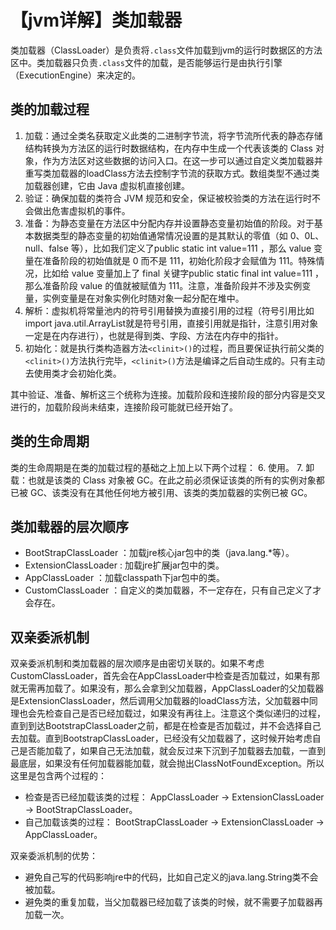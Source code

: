 # 【jvm详解】类加载器

类加载器（ClassLoader）是负责将`.class`文件加载到jvm的运行时数据区的方法区中。类加载器只负责`.class`文件的加载，是否能够运行是由执行引擎（ExecutionEngine）来决定的。

## 类的加载过程
1. 加载：通过全类名获取定义此类的二进制字节流，将字节流所代表的静态存储结构转换为方法区的运行时数据结构，在内存中生成一个代表该类的 Class 对象，作为方法区对这些数据的访问入口。在这一步可以通过自定义类加载器并重写类加载器的loadClass方法去控制字节流的获取方式。数组类型不通过类加载器创建，它由 Java 虚拟机直接创建。
2. 验证：确保加载的类符合 JVM 规范和安全，保证被校验类的方法在运行时不会做出危害虚拟机的事件。
3. 准备：为静态变量在方法区中分配内存并设置静态变量初始值的阶段。对于基本数据类型的静态变量的初始值通常情况设置的是其默认的零值（如 0、0L、null、false 等），比如我们定义了public static int value=111 ，那么 value 变量在准备阶段的初始值就是 0 而不是 111，初始化阶段才会赋值为 111。特殊情况，比如给 value 变量加上了 final 关键字public static final int value=111 ，那么准备阶段 value 的值就被赋值为 111。注意，准备阶段并不涉及实例变量，实例变量是在对象实例化时随对象一起分配在堆中。
4. 解析：虚拟机将常量池内的符号引用替换为直接引用的过程（符号引用比如import java.util.ArrayList就是符号引用，直接引用就是指针，注意引用对象一定是在内存进行），也就是得到类、字段、方法在内存中的指针。
5. 初始化：就是执行类构造器方法`<clinit>()`的过程，而且要保证执行前父类的`<clinit>()`方法执行完毕，`<clinit>()`方法是编译之后自动生成的。只有主动去使用类才会初始化类。

其中验证、准备、解析这三个统称为连接。加载阶段和连接阶段的部分内容是交叉进行的，加载阶段尚未结束，连接阶段可能就已经开始了。

## 类的生命周期
类的生命周期是在类的加载过程的基础之上加上以下两个过程：
6. 使用。
7. 卸载：也就是该类的 Class 对象被 GC。在此之前必须保证该类的所有的实例对象都已被 GC、该类没有在其他任何地方被引用、该类的类加载器的实例已被 GC。

## 类加载器的层次顺序
* BootStrapClassLoader ：加载jre核心jar包中的类（java.lang.*等）。
* ExtensionClassLoader : 加载jre扩展jar包中的类。
* AppClassLoader ：加载classpath下jar包中的类。
* CustomClassLoader ：自定义的类加载器，不一定存在，只有自己定义了才会存在。

## 双亲委派机制
双亲委派机制和类加载器的层次顺序是由密切关联的。如果不考虑CustomClassLoader，首先会在AppClassLoader中检查是否加载过，如果有那就无需再加载了。如果没有，那么会拿到父加载器，AppClassLoader的父加载器是ExtensionClassLoader，然后调用父加载器的loadClass方法，父加载器中同理也会先检查自己是否已经加载过，如果没有再往上。注意这个类似递归的过程，直到到达BootstrapClassLoader之前，都是在检查是否加载过，并不会选择自己去加载。直到BootstrapClassLoader，已经没有父加载器了，这时候开始考虑自己是否能加载了，如果自己无法加载，就会反过来下沉到子加载器去加载，一直到最底层，如果没有任何加载器能加载，就会抛出ClassNotFoundException。所以这里是包含两个过程的：
* 检查是否已经加载该类的过程： AppClassLoader -> ExtensionClassLoader -> BootStrapClassLoader。
* 自己加载该类的过程： BootStrapClassLoader -> ExtensionClassLoader -> AppClassLoader。

双亲委派机制的优势：
* 避免自己写的代码影响jre中的代码，比如自己定义的java.lang.String类不会被加载。
* 避免类的重复加载，当父加载器已经加载了该类的时候，就不需要子加载器再加载一次。